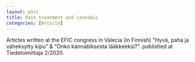 ```yaml
---
layout: post
title: Pain treatment and cannabis
categories: [Article] 
---
```

Articles written at the  EFIC congress in Valecia (in Finnish) "Hyvä, paha ja väheksytty kipu" & "Onko kannabiksesta lääkkeeksi?". published at Tiedetoimittaja 2/2020.
